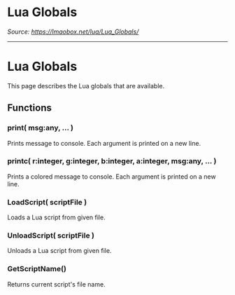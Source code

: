 # Lua Globals

*Source: https://lmaobox.net/lua/Lua_Globals/*

---



# Lua Globals


This page describes the Lua globals that are available.


## Functions


### print( msg:any, ... )


Prints message to console. Each argument is printed on a new line.


### printc( r:integer, g:integer, b:integer, a:integer, msg:any, ... )


Prints a colored message to console. Each argument is printed on a new line.


### LoadScript( scriptFile )


Loads a Lua script from given file.


### UnloadScript( scriptFile )


Unloads a Lua script from given file.


### GetScriptName()


Returns current script's file name.



